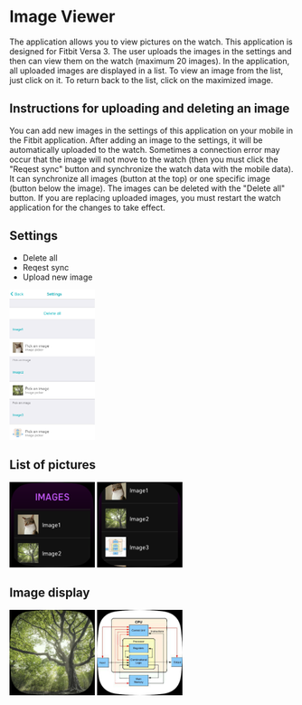 # Image Viewer
The application allows you to view pictures on the watch. This application is designed for Fitbit Versa 3. The user uploads the images in the settings and then can view them on the watch (maximum 20 images). In the application, all uploaded images are displayed in a list. To view an image from the list, just click on it. To return back to the list, click on the maximized image.

## Instructions for uploading and deleting an image
You can add new images in the settings of this application on your mobile in the Fitbit application. After adding an image to the settings, it will be automatically uploaded to the watch. Sometimes a connection error may occur that the image will not move to the watch (then you must click the "Reqest sync" button and synchronize the watch data with the mobile data). It can synchronize all images (button at the top) or one specific image (button below the image). The images can be deleted with the "Delete all" button. If you are replacing uploaded images, you must restart the watch application for the changes to take effect.

## Settings
  * Delete all
  * Reqest sync
  * Upload new image
<div>
  <img src="./doc/img1.png" width="30%">
</div>

## List of pictures
<div>
  <img src="./doc/img2.png" width="30%">
  <img src="./doc/img4.png" width="30%">
</div>

## Image display
<div>
  <img src="./doc/img3.png" width="30%">
  <img src="./doc/img5.png" width="30%">
</div>
